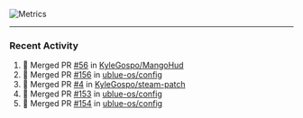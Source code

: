 ![Metrics](https://metrics.lecoq.io/KyleGospo?template=classic&base=header%2C%20activity%2C%20community%2C%20repositories%2C%20metadata&base.indepth=false&base.hireable=false&base.skip=false&config.timezone=America%2FLos_Angeles)

---
### Recent Activity
<!--START_SECTION:activity-->
1. 🎉 Merged PR [#56](https://github.com/KyleGospo/MangoHud/pull/56) in [KyleGospo/MangoHud](https://github.com/KyleGospo/MangoHud)
2. 🎉 Merged PR [#156](https://github.com/ublue-os/config/pull/156) in [ublue-os/config](https://github.com/ublue-os/config)
3. 🎉 Merged PR [#4](https://github.com/KyleGospo/steam-patch/pull/4) in [KyleGospo/steam-patch](https://github.com/KyleGospo/steam-patch)
4. 🎉 Merged PR [#153](https://github.com/ublue-os/config/pull/153) in [ublue-os/config](https://github.com/ublue-os/config)
5. 🎉 Merged PR [#154](https://github.com/ublue-os/config/pull/154) in [ublue-os/config](https://github.com/ublue-os/config)
<!--END_SECTION:activity-->
